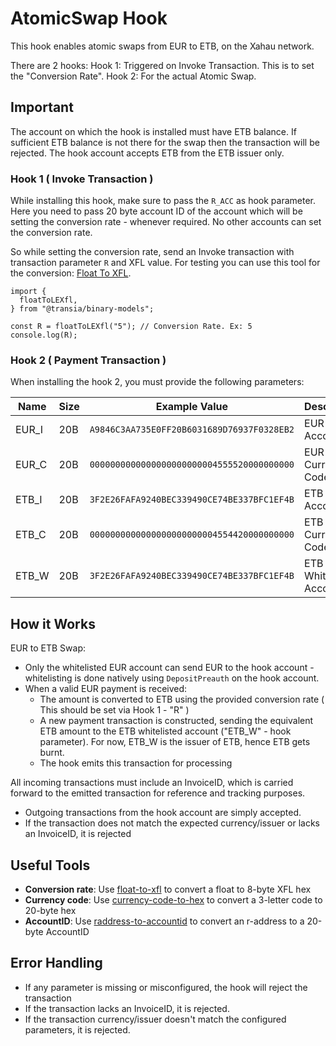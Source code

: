 # AtomicSwap Hook

This hook enables atomic swaps from EUR to ETB, on the Xahau network.

There are 2 hooks:
Hook 1: Triggered on Invoke Transaction. This is to set the "Conversion Rate".
Hook 2: For the actual Atomic Swap.

## Important

The account on which the hook is installed must have ETB balance. If sufficient ETB balance is not there for the swap then the transaction will be rejected. The hook account accepts ETB from the ETB issuer only.

### Hook 1 ( Invoke Transaction )

While installing this hook, make sure to pass the `R_ACC` as hook parameter. Here you need to pass 20 byte account ID of the account which will be setting the conversion rate - whenever required. No other accounts can set the conversion rate.

So while setting the conversion rate, send an Invoke transaction with transaction parameter `R` and XFL value. For testing you can use this tool for the conversion: [Float To XFL](https://hooks.services/tools/float-to-xfl).

```
import {
  floatToLEXfl,
} from "@transia/binary-models";

const R = floatToLEXfl("5"); // Conversion Rate. Ex: 5
console.log(R);
```

### Hook 2 ( Payment Transaction )

When installing the hook 2, you must provide the following parameters:

| Name  | Size | Example Value                              | Description             |
| ----- | ---- | ------------------------------------------ | ----------------------- |
| EUR_I | 20B  | `A9846C3AA735E0FF20B6031689D76937F0328EB2` | EUR Issuer AccountID    |
| EUR_C | 20B  | `0000000000000000000000004555520000000000` | EUR Currency Code (hex) |
| ETB_I | 20B  | `3F2E26FAFA9240BEC339490CE74BE337BFC1EF4B` | ETB Issuer AccountID    |
| ETB_C | 20B  | `0000000000000000000000004554420000000000` | ETB Currency Code (hex) |
| ETB_W | 20B  | `3F2E26FAFA9240BEC339490CE74BE337BFC1EF4B` | ETB Whitelisted Account |

## How it Works

EUR to ETB Swap:

- Only the whitelisted EUR account can send EUR to the hook account - whitelisting is done natively using `DepositPreauth` on the hook account.
- When a valid EUR payment is received:
  - The amount is converted to ETB using the provided conversion rate ( This should be set via Hook 1 - "R" )
  - A new payment transaction is constructed, sending the equivalent ETB amount to the ETB whitelisted account ("ETB_W" - hook parameter). For now, ETB_W is the issuer of ETB, hence ETB gets burnt.
  - The hook emits this transaction for processing

All incoming transactions must include an InvoiceID, which is carried forward to the emitted transaction for reference and tracking purposes.

- Outgoing transactions from the hook account are simply accepted.
- If the transaction does not match the expected currency/issuer or lacks an InvoiceID, it is rejected

## Useful Tools

- **Conversion rate**: Use [float-to-xfl](https://hooks.services/tools/float-to-xfl) to convert a float to 8-byte XFL hex
- **Currency code**: Use [currency-code-to-hex](https://hooks.services/tools/currency-code-to-hex) to convert a 3-letter code to 20-byte hex
- **AccountID**: Use [raddress-to-accountid](https://hooks.services/tools/raddress-to-accountid) to convert an r-address to a 20-byte AccountID

## Error Handling

- If any parameter is missing or misconfigured, the hook will reject the transaction
- If the transaction lacks an InvoiceID, it is rejected.
- If the transaction currency/issuer doesn't match the configured parameters, it is rejected.
